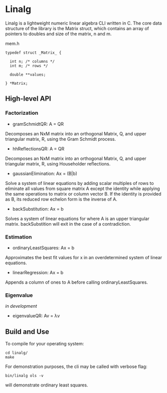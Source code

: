 # Linalg

Linalg is a lightweight numeric linear algebra CLI written in C. The core data structure of the library is the Matrix struct, which contains an array of pointers to doubles and size of the matrix, n and m.

mem.h
```
typedef struct _Matrix_ {

  int n; /* columns */
  int m; /* rows */

  double **values;

} *Matrix;
```

## High-level API

### Factorization

* gramSchmidtQR: A = QR

Decomposes an NxM matrix into an orthogonal Matrix, Q, and upper triangular matrix, R, using the Gram Schmidt process.

* hhReflectionsQR: A = QR

Decomposes an NxM matrix into an orthogonal Matrix, Q, and upper triangular matrix, R, using Householder reflections.

* gaussianElimination: Ax = (B|b)

Solve a system of linear equations by adding scalar multiples of rows to eliminate all values from square matrix A except the identity while applying the same operations to matrix or column vector B. If the identity is provided as B, its reduced row echelon form is the inverse of A.

* backSubstitution: Ax = b

Solves a system of linear equations for where A is an upper triangular matrix. backSubstition will exit in the case of a contradiction.


### Estimation

* ordinaryLeastSquares: Ax = b

Approximates the best fit values for x in an overdetermined system of linear equations.

* linearRegression: Ax = b

Appends a column of ones to A before calling ordinaryLeastSquares.

### Eigenvalue

*in development*
* eigenvalueQR: Av = λv


## Build and Use

To compile for your operating system:
```
cd linalg/
make
```

For demonstration purposes, the cli may be called with verbose flag:

```
bin/linalg ols -v
```

will demonstrate ordinary least squares.